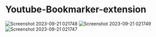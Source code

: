 # Youtube-Bookmarker-extension
![Screenshot 2023-09-21 021748](https://github.com/AryanJsr20/Youtube-Bookmarker-extension/assets/111871738/1e7d63cd-e170-4c6b-90f5-787d5caabcef)
![Screenshot 2023-09-21 021749](https://github.com/AryanJsr20/Youtube-Bookmarker-extension/assets/111871738/232998a9-8f4d-44c8-90ca-a5f2e26a42c8)
![Screenshot 2023-09-21 021747](https://github.com/AryanJsr20/Youtube-Bookmarker-extension/assets/111871738/a49bb95e-a7ce-4499-9159-4c3b59c16546)

